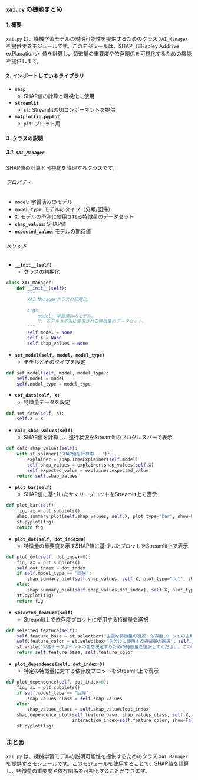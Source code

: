 ### `xai.py` の機能まとめ

#### 1. 概要
`xai.py` は、機械学習モデルの説明可能性を提供するためのクラス `XAI_Manager` を提供するモジュールです。このモジュールは、SHAP（SHapley Additive exPlanations）値を計算し、特徴量の重要度や依存関係を可視化するための機能を提供します。

#### 2. インポートしているライブラリ
- **`shap`**
  - SHAP値の計算と可視化に使用
- **`streamlit`**
  - `st`: StreamlitのUIコンポーネントを提供
- **`matplotlib.pyplot`**
  - `plt`: プロット用

#### 3. クラスの説明

##### 3.1. `XAI_Manager`
SHAP値の計算と可視化を管理するクラスです。

###### プロパティ
- **`model`**: 学習済みのモデル
- **`model_type`**: モデルのタイプ（分類/回帰）
- **`X`**: モデルの予測に使用される特徴量のデータセット
- **`shap_values`**: SHAP値
- **`expected_value`**: モデルの期待値

###### メソッド
- **`__init__(self)`**
  - クラスの初期化

```python
class XAI_Manager:
    def __init__(self):
        """
        XAI_Managerクラスの初期化。
        
        Args:
            model: 学習済みのモデル。
            X: モデルの予測に使用される特徴量のデータセット。
        """
        self.model = None
        self.X = None
        self.shap_values = None
```

- **`set_model(self, model, model_type)`**
  - モデルとそのタイプを設定

```python
def set_model(self, model, model_type):
    self.model = model
    self.model_type = model_type
```

- **`set_data(self, X)`**
  - 特徴量データを設定

```python
def set_data(self, X):
    self.X = X
```

- **`calc_shap_values(self)`**
  - SHAP値を計算し、進行状況をStreamlitのプログレスバーで表示

```python
def calc_shap_values(self):
    with st.spinner('SHAP値を計算中...'):
        explainer = shap.TreeExplainer(self.model)
        self.shap_values = explainer.shap_values(self.X)
        self.expected_value = explainer.expected_value
    return self.shap_values
```

- **`plot_bar(self)`**
  - SHAP値に基づいたサマリープロットをStreamlit上で表示

```python
def plot_bar(self):
    fig, ax = plt.subplots()
    shap.summary_plot(self.shap_values, self.X, plot_type="bar", show=False)
    st.pyplot(fig)
    return fig
```

- **`plot_dot(self, dot_index=0)`**
  - 特徴量の重要度を示すSHAP値に基づいたプロットをStreamlit上で表示

```python
def plot_dot(self, dot_index=0):
    fig, ax = plt.subplots()
    self.dot_index = dot_index
    if self.model_type == "回帰":
        shap.summary_plot(self.shap_values, self.X, plot_type="dot", show=False)
    else:
        shap.summary_plot(self.shap_values[dot_index], self.X, plot_type="dot", show=False)
    st.pyplot(fig)
    return fig
```

- **`selected_feature(self)`**
  - Streamlit上で依存度プロットに使用する特徴量を選択

```python
def selected_feature(self):
    self.feature_base = st.selectbox("主要な特徴量の選択：依存度プロットの主軸となる特徴量を選択してください。", self.X.columns.tolist())
    self.feature_color = st.selectbox("色分けに使用する特徴量の選択", self.X.columns.tolist())
    st.write("※各データポイントの色を決定するための特徴量を選択してください。この特徴量により、主要な特徴量の影響を異なる角度から分析できます。")
    return self.feature_base, self.feature_color
```

- **`plot_dependence(self, dot_index=0)`**
  - 特定の特徴量に対する依存度プロットをStreamlit上で表示

```python
def plot_dependence(self, dot_index=0):
    fig, ax = plt.subplots()
    if self.model_type == "回帰":
        shap_values_class = self.shap_values
    else:
        shap_values_class = self.shap_values[dot_index]
    shap.dependence_plot(self.feature_base, shap_values_class, self.X, ax=ax,
                         interaction_index=self.feature_color, show=False)
    st.pyplot(fig)
```

### まとめ
`xai.py` は、機械学習モデルの説明可能性を提供するためのクラス `XAI_Manager` を提供するモジュールです。このモジュールを使用することで、SHAP値を計算し、特徴量の重要度や依存関係を可視化することができます。